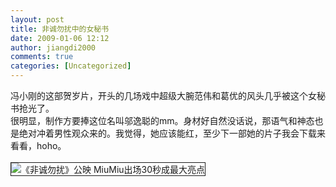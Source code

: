 ```yaml
---
layout: post
title: 非诚勿扰中的女秘书
date: 2009-01-06 12:12
author: jiangdi2000
comments: true
categories: [Uncategorized]
---
```

<div id="msgcns!C840C88DA912213B!1313" class="bvMsg"> 冯小刚的这部贺岁片，开头的几场戏中超级大腕范伟和葛优的风头几乎被这个女秘书抢光了。<br />很明显，制作方要捧这位名叫邬逸聪的mm。身材好自然没话说，那语气和神态也是绝对冲着男性观众来的。我觉得，她应该能红，至少下一部她的片子我会下载来看看，hoho。<br /><br /><img alt="《非诚勿扰》公映 MiuMiu出场30秒成最大亮点" src="http://img1.qq.com/ent/pics/14901/14901161.jpg" border="1" /><br /></div>
